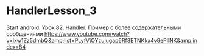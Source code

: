 # HandlerLesson_3
Start аndroid: Урок 82. Handler. Пример с более содержательными сообщениями https://www.youtube.com/watch?v=lxw1Zz5dmbQ&amp;list=PLyfVjOYzujugap6Rf3ETNKkx4v9ePllNK&amp;index=84
